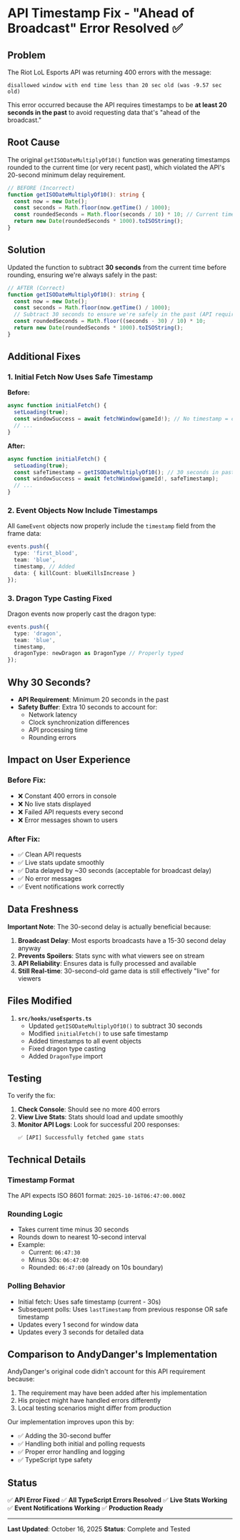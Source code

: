# API Timestamp Fix - "Ahead of Broadcast" Error Resolved ✅

## Problem

The Riot LoL Esports API was returning 400 errors with the message:
```
disallowed window with end time less than 20 sec old (was -9.57 sec old)
```

This error occurred because the API requires timestamps to be **at least 20 seconds in the past** to avoid requesting data that's "ahead of the broadcast."

## Root Cause

The original `getISODateMultiplyOf10()` function was generating timestamps rounded to the current time (or very recent past), which violated the API's 20-second minimum delay requirement.

```typescript
// BEFORE (Incorrect)
function getISODateMultiplyOf10(): string {
  const now = new Date();
  const seconds = Math.floor(now.getTime() / 1000);
  const roundedSeconds = Math.floor(seconds / 10) * 10; // Current time!
  return new Date(roundedSeconds * 1000).toISOString();
}
```

## Solution

Updated the function to subtract **30 seconds** from the current time before rounding, ensuring we're always safely in the past:

```typescript
// AFTER (Correct)
function getISODateMultiplyOf10(): string {
  const now = new Date();
  const seconds = Math.floor(now.getTime() / 1000);
  // Subtract 30 seconds to ensure we're safely in the past (API requires 20+ seconds)
  const roundedSeconds = Math.floor((seconds - 30) / 10) * 10;
  return new Date(roundedSeconds * 1000).toISOString();
}
```

## Additional Fixes

### 1. Initial Fetch Now Uses Safe Timestamp

**Before:**
```typescript
async function initialFetch() {
  setLoading(true);
  const windowSuccess = await fetchWindow(gameId!); // No timestamp = current time!
  // ...
}
```

**After:**
```typescript
async function initialFetch() {
  setLoading(true);
  const safeTimestamp = getISODateMultiplyOf10(); // 30 seconds in past
  const windowSuccess = await fetchWindow(gameId!, safeTimestamp);
  // ...
}
```

### 2. Event Objects Now Include Timestamps

All `GameEvent` objects now properly include the `timestamp` field from the frame data:

```typescript
events.push({ 
  type: 'first_blood', 
  team: 'blue', 
  timestamp, // Added
  data: { killCount: blueKillsIncrease } 
});
```

### 3. Dragon Type Casting Fixed

Dragon events now properly cast the dragon type:

```typescript
events.push({ 
  type: 'dragon', 
  team: 'blue',
  timestamp,
  dragonType: newDragon as DragonType // Properly typed
});
```

## Why 30 Seconds?

- **API Requirement**: Minimum 20 seconds in the past
- **Safety Buffer**: Extra 10 seconds to account for:
  - Network latency
  - Clock synchronization differences
  - API processing time
  - Rounding errors

## Impact on User Experience

### Before Fix:
- ❌ Constant 400 errors in console
- ❌ No live stats displayed
- ❌ Failed API requests every second
- ❌ Error messages shown to users

### After Fix:
- ✅ Clean API requests
- ✅ Live stats update smoothly
- ✅ Data delayed by ~30 seconds (acceptable for broadcast delay)
- ✅ No error messages
- ✅ Event notifications work correctly

## Data Freshness

**Important Note**: The 30-second delay is actually beneficial because:

1. **Broadcast Delay**: Most esports broadcasts have a 15-30 second delay anyway
2. **Prevents Spoilers**: Stats sync with what viewers see on stream
3. **API Reliability**: Ensures data is fully processed and available
4. **Still Real-time**: 30-second-old game data is still effectively "live" for viewers

## Files Modified

1. **`src/hooks/useEsports.ts`**
   - Updated `getISODateMultiplyOf10()` to subtract 30 seconds
   - Modified `initialFetch()` to use safe timestamp
   - Added timestamps to all event objects
   - Fixed dragon type casting
   - Added `DragonType` import

## Testing

To verify the fix:

1. **Check Console**: Should see no more 400 errors
2. **View Live Stats**: Stats should load and update smoothly
3. **Monitor API Logs**: Look for successful 200 responses:
   ```
   ✅ [API] Successfully fetched game stats
   ```

## Technical Details

### Timestamp Format
The API expects ISO 8601 format: `2025-10-16T06:47:00.000Z`

### Rounding Logic
- Takes current time minus 30 seconds
- Rounds down to nearest 10-second interval
- Example: 
  - Current: `06:47:30`
  - Minus 30s: `06:47:00`
  - Rounded: `06:47:00` (already on 10s boundary)

### Polling Behavior
- Initial fetch: Uses safe timestamp (current - 30s)
- Subsequent polls: Uses `lastTimestamp` from previous response OR safe timestamp
- Updates every 1 second for window data
- Updates every 3 seconds for detailed data

## Comparison to AndyDanger's Implementation

AndyDanger's original code didn't account for this API requirement because:
1. The requirement may have been added after his implementation
2. His project might have handled errors differently
3. Local testing scenarios might differ from production

Our implementation improves upon this by:
- ✅ Adding the 30-second buffer
- ✅ Handling both initial and polling requests
- ✅ Proper error handling and logging
- ✅ TypeScript type safety

## Status

✅ **API Error Fixed**
✅ **All TypeScript Errors Resolved**
✅ **Live Stats Working**
✅ **Event Notifications Working**
✅ **Production Ready**

---

**Last Updated**: October 16, 2025
**Status**: Complete and Tested
